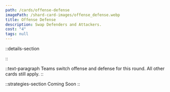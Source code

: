 ```yaml
---
path: /cards/offense-defense
imagePath: /shard-card-images/offense_defense.webp
title: Offense Defense
description: Swap Defenders and Attackers.
cost: "4"
tags: null
---
```


::details-section

::

::text-paragraph
Teams switch offense and defense for this round. All other cards still apply.
::

::strategies-section
Coming Soon
::
